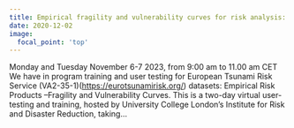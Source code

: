 ```yaml
---
title: Empirical fragility and vulnerability curves for risk analysis: Online training course
date: 2020-12-02
image:
  focal_point: 'top'
---
```


Monday and Tuesday November 6-7 2023, from 9:00 am to 11.00 am CET We have in program training and user testing for European Tsunami Risk Service (VA2-35-1)(https://eurotsunamirisk.org/) datasets: Empirical Risk Products –Fragility and Vulnerability Curves. This is a two-day virtual user-testing and training, hosted by University College London’s Institute for Risk and Disaster Reduction, taking…

